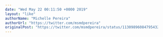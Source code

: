 ```yaml
---
date: "Wed May 22 00:11:50 +0000 2019"
layout: "like"
authorName: "Michelle Pereira"
authorUrl: "https://twitter.com/msmdpereira"
originalPost: "https://twitter.com/msmdpereira/status/1130989608479543296"
---
```

